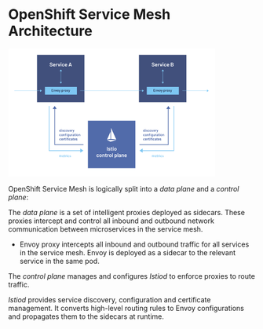 # OpenShift Service Mesh Architecture

![ossm-arch](images/ossm-arch.png)

OpenShift Service Mesh is logically split into a *data plane* and a *control plane*:

The *data plane* is a set of intelligent proxies deployed as sidecars. These proxies intercept and control all inbound and outbound network communication between microservices in the service mesh.

* Envoy proxy intercepts all inbound and outbound traffic for all services in the service mesh. Envoy is deployed as a sidecar to the relevant service in the same pod.

The *control plane* manages and configures *Istiod* to enforce proxies to route traffic.

*Istiod* provides service discovery, configuration and certificate management. It converts high-level routing rules to Envoy configurations and propagates them to the sidecars at runtime.
